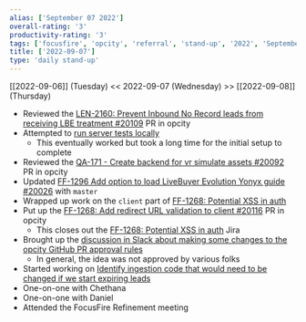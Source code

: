 ```yaml
---
alias: ['September 07 2022']
overall-rating: '3'
productivity-rating: '3'
tags: ['focusfire', 'opcity', 'referral', 'stand-up', '2022', 'September', 'Wednesday']
title: ['2022-09-07']
type: 'daily stand-up'
---
```

[[2022-09-06]] (Tuesday) << 2022-09-07 (Wednesday) >> [[2022-09-08]] (Thursday)

- Reviewed the [LEN-2160: Prevent Inbound No Record leads from receiving LBE treatment #20109](https://github.com/Opcity/opcity/pull/20109) PR in opcity
- Attempted to [run server tests locally](https://www.notion.so/Run-Tests-1afb0197b6824f928bca61084afb3441)
	- This eventually worked but took a long time for the initial setup to complete
- Reviewed the [QA-171 - Create backend for vr simulate assets #20092](https://github.com/Opcity/opcity/pull/20092) PR in opcity
- Updated [FF-1296 Add option to load LiveBuyer Evolution Yonyx guide
#20026](https://github.com/Opcity/opcity/pull/20026) with `master`
- Wrapped up work on the `client` part of [FF-1268: Potential XSS in auth](https://moveinc.atlassian.net/browse/FF-1268)
- Put up the [FF-1268: Add redirect URL validation to client #20116](https://github.com/Opcity/opcity/pull/20116) PR in opcity
	- This closes out the [FF-1268: Potential XSS in auth](https://moveinc.atlassian.net/browse/FF-1268) Jira
- Brought up the [discussion in Slack about making some changes to the opcity GitHub PR approval rules](https://moveinc.slack.com/archives/C025RGXSR1B/p1662559856166879)
	- In general, the idea was not approved by various folks 
- Started working on [Identify ingestion code that would need to be changed if we start expiring leads](https://moveinc.atlassian.net/browse/FF-1272)
- One-on-one with Chethana
- One-on-one with Daniel
- Attended the FocusFire Refinement meeting